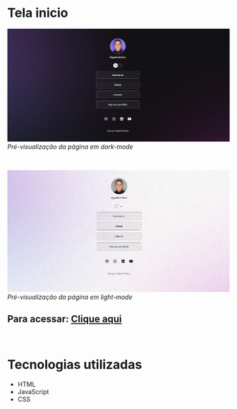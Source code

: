 # Tela inicio


![Logo do Markdown](./assets/tela-inicio.png)
*Pré-visualização da página em dark-mode*

&nbsp;
&nbsp;
&nbsp;


![Logo do Markdown](./assets/tela-inicio-light.png)
*Pré-visualização da página em light-mode*

## Para acessar: [Clique aqui](https://gaabrieloliver.github.io/tela-inicio/)

&nbsp;
&nbsp;
&nbsp;

# Tecnologias utilizadas

 - HTML  
 - JavaScript 
 - CSS